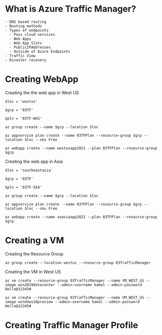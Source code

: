 # What is Azure Traffic Manager?
    - DNS based routing
    - Routing methods
    - Types of endpoints
      - Pass cloud services
      - Web Apps
      - Web App Slots
      - PublicIPAddresses
      - Outside of Azure Endpoints
    - Traffic View
    - Disaster recovery


# Creating WebApp

Creating the the web app in West US

`$loc = 'westus'`

`$grp = '03TF'`

`$pln = '03TF-WUS'`

`az group create --name $grp --location $loc`

`az appservice plan create --name 03TFPlan --resource-group $grp --location $loc --sku Free`

`az webapp create --name westusapp2021 --plan 03TFPlan --resource-group $grp`


Creating the web app in Asia


`$loc = 'southeastasia'`

`$grp = '03TF'`

`$pln = '03TF-SEA'`

`az group create --name $grp --location $loc`

`az appservice plan create --name 03TFPlan --resource-group $grp --location $loc --sku Free`

`az webapp create --name seasiaapp2021 --plan 03TFPlan --resource-group $grp`

# Creating a VM
Creating the Resource Group

`az group create --location westus --resource-group 03TrafficManager`

Creating the VM in West US

`az vm create --resource-group 03TrafficManager --name VM_WEST_US --image win2019datacenter --admin-username kamal --admin-password Hello@12345#`


`az vm create --resource-group 03TrafficManager --name VM_WEST_US --image windows10preview --admin-username kamal --admin-password Hello@12345#`

# Creating Traffic Manager Profile